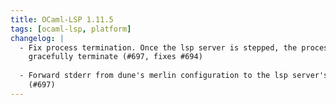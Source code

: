 ```yaml
---
title: OCaml-LSP 1.11.5
tags: [ocaml-lsp, platform]
changelog: |
  - Fix process termination. Once the lsp server is stepped, the process will
    gracefully terminate (#697, fixes #694)
  
  - Forward stderr from dune's merlin configuration to the lsp server's stderr
    (#697)
---
```


